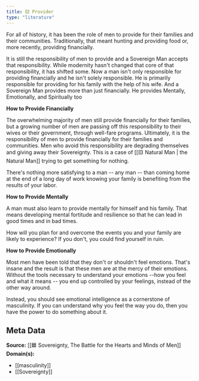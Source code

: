 ```yaml
---
title: 🟨 Provider
type: "literature"
---
```


For all of history, it has been the role of men to provide for their families and their communities. Traditionally, that meant hunting and providing food or, more recently, providing financially.

It is still the responsibility of men to provide and a Sovereign Man accepts that responsibility. While modernity hasn't changed that core of that responsibility, it has shifted some. Now a man isn't only responsible for providing financially and he isn't solely responsible. He is primarily responsible for providing for his family with the help of his wife. And a Sovereign Man provides more than just financially. He provides Mentally, Emotionally, and Spiritually too

**How to Provide Financially**

The overwhelming majority of men still provide financially for their families, but a growing number of men are passing off this responsibility to their wives or their government, through well-fare programs. Ultimately, it is the responsibility of men to provide financially for their families and communities. Men who avoid this responsibility are degrading themselves and giving away their Sovereignty. This is a case of [[🟨 Natural Man | the Natural Man]] trying to get something for nothing.

There's nothing more satisfying to a man -- any man -- than coming home at the end of a long day of work knowing your family is benefiting from the results of your labor.

**How to Provide Mentally**

A man must also learn to provide mentally for himself and his family. That means developing mental fortitude and resilience so that he can lead in good times and in bad times.

How will you plan for and overcome the events you and your family are likely to experience? If you don't, you could find yourself in ruin.

**How to Provide Emotionally**

Most men have been told that they don't or shouldn't feel emotions. That's insane and the result is that these men are at the mercy of their emotions. Without the tools necessary to understand your emotions --how you feel and what it means -- you end up controlled by your feelings, instead of the other way around.

Instead, you should see emotional intelligence as a cornerstone of masculinity. If you can understand why you feel the way you do, then you have the power to do something about it.

## Meta Data

**Source:** [[🟦 Sovereignty, The Battle for the Hearts and Minds of Men]]
**Domain(s):**
- [[masculinity]]
- [[Sovereignty]]
